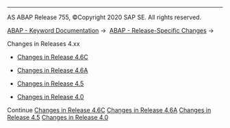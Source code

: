   

* * *

AS ABAP Release 755, ©Copyright 2020 SAP SE. All rights reserved.

[ABAP - Keyword Documentation](https://help.sap.com/doc/abapdocu_755_index_htm/7.55/en-US/abenabap.htm) →  [ABAP - Release-Specific Changes](https://help.sap.com/doc/abapdocu_755_index_htm/7.55/en-US/abennews.htm) → 

Changes in Releases 4.xx

-   [Changes in Release 4.6C](https://help.sap.com/doc/abapdocu_755_index_htm/7.55/en-US/abennews-46c.htm)

-   [Changes in Release 4.6A](https://help.sap.com/doc/abapdocu_755_index_htm/7.55/en-US/abennews-46a.htm)

-   [Changes in Release 4.5](https://help.sap.com/doc/abapdocu_755_index_htm/7.55/en-US/abennews-40-other-45a.htm)

-   [Changes in Release 4.0](https://help.sap.com/doc/abapdocu_755_index_htm/7.55/en-US/abennews-40.htm)

Continue
[Changes in Release 4.6C](https://help.sap.com/doc/abapdocu_755_index_htm/7.55/en-US/abennews-46c.htm)
[Changes in Release 4.6A](https://help.sap.com/doc/abapdocu_755_index_htm/7.55/en-US/abennews-46a.htm)
[Changes in Release 4.5](https://help.sap.com/doc/abapdocu_755_index_htm/7.55/en-US/abennews-40-other-45a.htm)
[Changes in Release 4.0](https://help.sap.com/doc/abapdocu_755_index_htm/7.55/en-US/abennews-40.htm)
